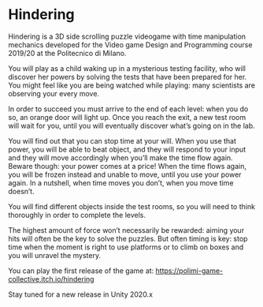 # Hindering
Hindering is a 3D side scrolling puzzle videogame with time manipulation mechanics developed for the Video game Design and Programming course 2019/20 at the Politecnico di Milano. 

 
You will play as a child waking up in a mysterious testing facility, who will discover her powers by solving the tests that have been prepared for her. You might feel like you are being watched while playing: many scientists are observing your every move. 

In order to succeed you must arrive to the end of each level: when you do so, an orange door will light up. Once you reach the exit, a new test room will wait for you, until you will eventually discover what’s going on in the lab.

You will find out that you can stop time at your will. When you use that power, you will be able to beat object, and they will respond to your input and they will move accordingly when you’ll make the time flow again. Beware though: your power comes at a price! When the time flows again, you will be frozen instead and unable to move, until you use your power again. In a nutshell, when time moves you don’t, when you move time doesn’t.

You will find different objects inside the test rooms, so you will need to think thoroughly in order to complete the levels.

The highest amount of force won’t necessarily be rewarded: aiming your hits will often be the key to solve the puzzles. But often timing is key: stop time when the moment is right to use platforms or to climb on boxes and you will unravel the mystery.

You can play the first release of the game at:
https://polimi-game-collective.itch.io/hindering

Stay tuned for a new release in Unity 2020.x
